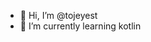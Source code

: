 - 👋 Hi, I’m @tojeyest
- 🌱 I’m currently learning kotlin




<!---
tojeyest/tojeyest is a ✨ special ✨ repository because its `README.md` (this file) appears on your GitHub profile.
You can click the Preview link to take a look at your changes.
--->
